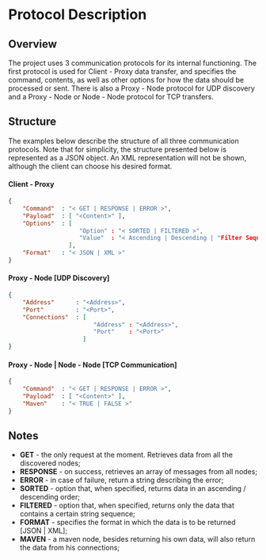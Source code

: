 # Protocol Description

## Overview
The project uses 3 communication protocols for its internal functioning.
The first protocol is used for Client - Proxy data transfer, and specifies the command, contents, as well as other options
for how the data should be processed or sent. There is also a Proxy - Node protocol for UDP discovery and a Proxy - Node or Node - Node protocol for TCP transfers.

## Structure
The examples below describe the structure of all three communication protocols.
Note that for simplicity, the structure presented below is represented as a JSON object. An XML representation will not be shown, although the client can choose his desired format.

#### Client - Proxy

```json
{
    "Command"  : "< GET | RESPONSE | ERROR >",
    "Payload"  : [ "<Content>" ],
    "Options"  : [
                    "Option" : "< SORTED | FILTERED >",
                    "Value"  : "< Ascending | Descending | "Filter Sequence" >"
                 ],
    "Format"   : "< JSON | XML >"
}
```

#### Proxy - Node [UDP Discovery]

```json
{
    "Address"      : "<Address>",
    "Port"         : "<Port>",
    "Connections"  : [
                        "Address" : "<Address>",
                        "Port"    : "<Port>"
                     ]
}
```

#### Proxy - Node | Node - Node [TCP Communication]

```json
{
    "Command"  : "< GET | RESPONSE | ERROR >",
    "Payload"  : [ "<Content>" ],
    "Maven"    : "< TRUE | FALSE >"
}
```

## Notes
* **GET** - the only request at the moment. Retrieves data from all the discovered nodes;
* **RESPONSE** - on success, retrieves an array of messages from all nodes;
* **ERROR** - in case of failure, return a string describing the error;
* **SORTED** - option that, when specified, returns data in an ascending / descending order;
* **FILTERED** - option that, when specified, returns only the data that contains a certain string sequence;
* **FORMAT** - specifies the format in which the data is to be returned [JSON | XML];
* **MAVEN** - a maven node, besides returning his own data, will also return the data from his connections;


